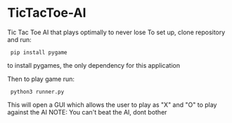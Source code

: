 # TicTacToe-AI
Tic Tac Toe AI that plays optimally to never lose
To set up, clone repository and run:
     
     pip install pygame
 
 to install pygames, the only dependency for this application

Then to play game run:
  
     python3 runner.py

 This will open a GUI which allows the user to play as "X" and "O" to play against the AI
 NOTE: You can't beat the AI, dont bother 

